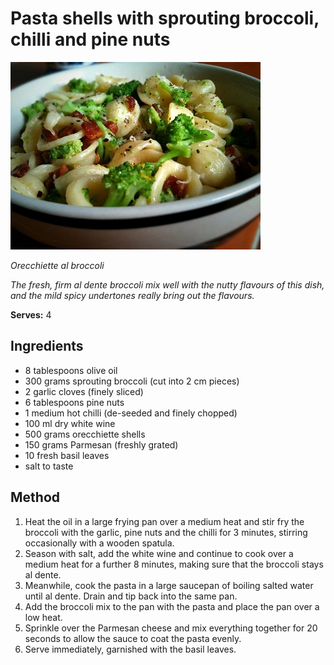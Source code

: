 # Pasta shells with sprouting broccoli, chilli and pine nuts

![Name](resources/pasta-broc.jpg)

*Orecchiette al broccoli*

*The fresh, firm al dente broccoli mix well with the nutty flavours of this dish, and the mild spicy undertones really bring out the flavours.*

**Serves:** 4

## Ingredients
- 8 tablespoons olive oil
- 300 grams sprouting broccoli (cut into 2 cm pieces)
- 2 garlic cloves (finely sliced)
- 6 tablespoons pine nuts
- 1 medium hot chilli (de-seeded and finely chopped)
- 100 ml dry white wine
- 500 grams orecchiette shells
- 150 grams Parmesan (freshly grated)
- 10 fresh basil leaves
- salt to taste

## Method
1. Heat the oil in a large frying pan over a medium heat and stir fry the broccoli with the garlic, pine nuts and the chilli for 3 minutes, stirring occasionally with a wooden spatula.
1. Season with salt, add the white wine and continue to cook over a medium heat for a further 8 minutes, making sure that the broccoli stays al dente.
1. Meanwhile, cook the pasta in a large saucepan of boiling salted water until al dente. Drain and tip back into the same pan.
1. Add the broccoli mix to the pan with the pasta and place the pan over a low heat.
1. Sprinkle over the Parmesan cheese and mix everything together for 20 seconds to allow the sauce to coat the pasta evenly.
1. Serve immediately, garnished with the basil leaves.